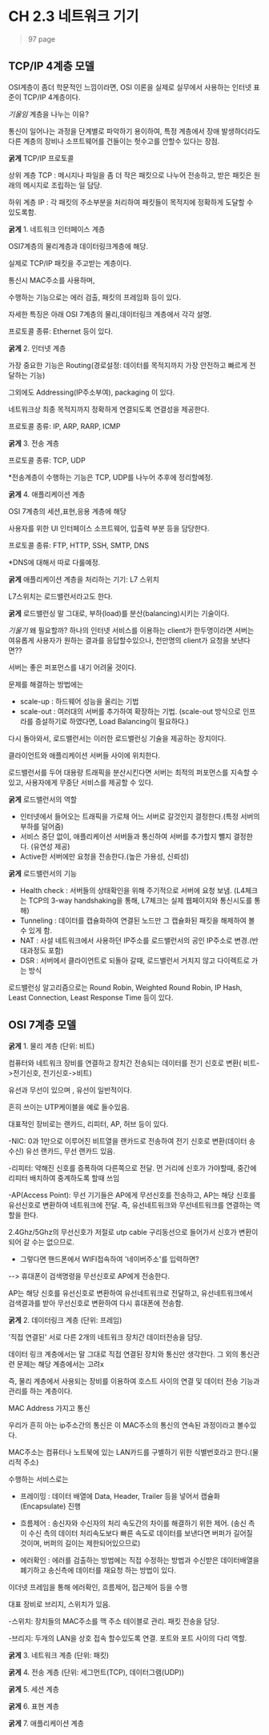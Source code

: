 # CH 2.3 네트워크 기기

> 97 page


## TCP/IP 4계층 모델
OSI계층이 좀더 학문적인 느낌이라면, OSI 이론을 실제로 실무에서 사용하는 인터넷 표준이 TCP/IP 4계층이다.

 

*기울임* 계층을 나누는 이유?

통신이 일어나는 과정을 단계별로 파악하기 용이하여, 특정 계층에서 장애 발생하더라도 다른 계층의 장비나 소프트웨어를 건들이는 헛수고를 안할수 있다는 장점.

 

**굵게** TCP/IP 프로토콜

상위 계층 TCP : 메시지나 파일을 좀 더 작은 패킷으로 나누어 전송하고, 받은 패킷은 원래의 메시지로 조립하는 일 담당.

하위 계층 IP : 각 패킷의 주소부분을 처리하여 패킷들이 목적지에 정확하게 도달할 수 있도록함.

 

**굵게** 1. 네트워크 인터페이스 계층

OSI7계층의 물리계층과 데이터링크계층에 해당.

실제로 TCP/IP 패킷을 주고받는 계층이다. 

 

통신시 MAC주소를 사용하며,

수행하는 기능으로는 에러 검출, 패킷의 프레임화 등이 있다.

자세한 특징은 아래 OSI 7계층의 물리,데이터링크 계층에서 각각 설명.

 

프로토콜 종류: Ethernet 등이 있다.

 

**굵게** 2. 인터넷 계층

가장 중요한 기능은 Routing(경로설정: 데이터를 목적지까지 가장 안전하고 빠르게 전달하는 기능)

그외에도 Addressing(IP주소부여), packaging 이 있다.

 

네트워크상 최종 목적지까지 정확하게 연결되도록 연결성을 제공한다.

 

프로토콜 종류: IP, ARP, RARP, ICMP

 

**굵게** 3. 전송 계층

프로토콜 종류: TCP, UDP

 

*전송계층이 수행하는 기능은 TCP, UDP를 나누어 추후에 정리할예정.

 

**굵게** 4. 애플리케이션 계층

OSI 7계층의 세션,표현,응용 계층에 해당

사용자를 위한 UI 인터페이스 소프트웨어, 입출력 부분 등을 담당한다.

 

프로토콜 종류: FTP, HTTP, SSH, SMTP, DNS 

 

*DNS에 대해서 따로 다룰예정.


**굵게** 애플리케이션 계층을 처리하는 기기: L7 스위치


L7스위치는 로드밸런서라고도 한다.


**굵게** 로드밸런싱
말 그대로, 부하(load)를 분산(balancing)시키는 기술이다.

*기울기* 왜 필요할까?
하나의 인터넷 서비스를 이용하는 client가 한두명이라면 서버는 여유롭게 사용자가 원하는 결과를 응답할수있으나, 천만명의 client가 요청을 보낸다면??

서버는 좋은 퍼포먼스를 내기 어려울 것이다.

문제를 해결하는 방법에는
  - scale-up  : 하드웨어 성능을 올리는 기법
  - scale-out : 여러대의 서버를 추가하여 확장하는 기법. 
    (scale-out 방식으로 인프라를 증설하기로 하였다면, Load Balancing이 필요하다.)


다시 돌아와서, 로드밸런서는 이러한 로드밸런싱 기술을 제공하는 장치이다.
 
클라이언트와 애플리케이션 서버들 사이에 위치한다.

로드밸런서를 두어 대용량 트래픽을 분산시킨다면 서버는 최적의 퍼포먼스를 지속할 수 있고, 사용자에게 무중단 서비스를 제공할 수 있다.

**굵게** 로드밸런서의 역할
 - 인터넷에서 들어오는 트래픽을 가로채 어느 서버로 갈것인지 결정한다.(특정 서버의 부하를 덜어줌)
 - 서비스 중단 없이, 애플리케이션 서버들과 통신하여 서버를 추가할지 뺄지 결정한다. (유연성 제공)
 - Active한 서버에만 요청을 전송한다.(높은 가용성, 신뢰성)


**굵게** 로드밸런서의 기능
 - Health check : 서버들의 상태확인을 위해 주기적으로 서버에 요청 보냄. (L4체크는 TCP의 3-way handshaking을 통해, L7체크는 실제 웹페이지와 통신시도를 통해)
 - Tunneling : 데이터를 캡슐화하여 연결된 노드만 그 캡슐화된 패킷을 해제하여 볼 수 있게 함.
 - NAT : 사설 네트워크에서 사용하던 IP주소를 로드밸런서의 공인 IP주소로 변경.(반대과정도 포함)
 - DSR : 서버에서 클라이언트로 되돌아 갈때, 로드밸런서 거치지 않고 다이렉트로 가는 방식


로드밸런싱 알고리즘으로는
 Round Robin, Weighted Round Robin, IP Hash, Least Connection, Least Response Time 등이 있다.




## OSI 7계층 모델
 

**굵게** 1. 물리 계층 (단위: 비트)

  컴퓨터와 네트워크 장비를 연결하고 장치간 전송되는 데이터를 전기 신호로 변환( 비트->전기신호, 전기신호->비트)

  유선과 무선이 있으며 , 유선이 일반적이다.

  흔히 쓰이는 UTP케이블을 예로 들수있음.

 

대표적인 장비로는 랜카드, 리피터, AP, 허브 등이 있다.

-NIC: 0과 1만으로 이루어진 비트열을 랜카드로 전송하여 전기 신호로 변환(데이터 송수신)
 유선 랜카드, 무선 랜카드 있음.

-리피터: 약해진 신호를 증폭하여 다른쪽으로 전달.
먼 거리에 신호가 가야할때, 중간에 리피터 배치하여 중계하도록 할때 쓰임

-AP(Access Point): 무선 기기들은 AP에게 무선신호를 전송하고, AP는 해당 신호를 유선신호로 변환하여 네트워크에 전달. 즉, 유선네트워크와 무선네트워크를 연결하는 역할을 한다.


2.4Ghz/5Ghz의 무선신호가 저절로 utp cable 구리동선으로 들어가서 신호가 변환이 되어 갈 수는 없으므로.


* 그렇다면 핸드폰에서 WIFI접속하여 '네이버주소'를 입력하면?

--> 휴대폰이 검색명령을 무선신호로 AP에게 전송한다.

AP는 해당 신호를 유선신호로 변환하여 유선네트워크로 전달하고, 유선네트워크에서 검색결과를 받아 무선신호로 변환하여 다시 휴대폰에 전송함.  

 

**굵게** 2. 데이터링크 계층 (단위: 프레임)

'직접 연결된' 서로 다른 2개의 네트워크 장치간 데이터전송을 담당. 

데이터 링크 계층에서는 말 그대로 직접 연결된 장치와 통신만 생각한다. 그 외의 통신관련 문제는 해당 계층에서는 고려x

즉, 물리 계층에서 사용되는 장비를 이용하여 호스트 사이의 연결 및 데이터 전송 기능과 관리를 하는 계층이다.

 

MAC Address 가지고 통신

우리가 흔히 아는 ip주소간의 통신은 이 MAC주소의 통신의 연속된 과정이라고 볼수있다.

MAC주소는 컴퓨터나 노트북에 있는 LAN카드를 구별하기 위한 식별번호라고 한다.(물리적 주소)

 

수행하는 서비스로는

- 프레이밍 : 데이터 배열에 Data, Header, Trailer 등을 넣어서 캡슐화(Encapsulate) 진행 

- 흐름제어 : 송신자와 수신자의 처리 속도간의 차이를 해결하기 위한 제어. (송신 측이 수신 측의 데이터 처리속도보다 빠른 속도로 데이터를 보낸다면 버퍼가 길어질 것이며, 버퍼의 길이는 제한되어있으므로)

- 에러확인 : 에러를 검출하는 방법에는 직접 수정하는 방법과 수신받은 데이터배열을 폐기하고 송신측에 데이터를 재요청 하는 방법이 있다.

 

이더넷 프레임을 통해 에러확인, 흐름제어, 접근제어 등을 수행

 

대표 장비로 브리지, 스위치가 있음.

-스위치: 장치들의 MAC주소를 맥 주소 테이블로 관리. 패킷 전송을 담당.

-브리지: 두개의 LAN을 상호 접속 할수있도록 연결.
 포트와 포트 사이의 다리 역할.

 

**굵게** 3. 네트워크 계층 (단위: 패킷)


**굵게** 4. 전송 계층 (단위: 세그먼트(TCP), 데이터그램(UDP))

**굵게** 5. 세션 계층

**굵게** 6. 표현 계층

**굵게** 7. 애플리케이션 계층

